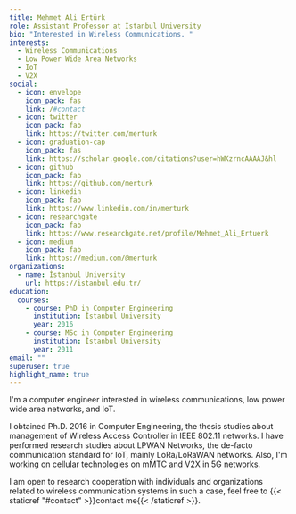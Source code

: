 ```yaml
---
title: Mehmet Ali Ertürk
role: Assistant Professor at İstanbul University
bio: "Interested in Wireless Communications. "
interests:
  - Wireless Communications
  - Low Power Wide Area Networks
  - IoT
  - V2X
social:
  - icon: envelope
    icon_pack: fas
    link: /#contact
  - icon: twitter
    icon_pack: fab
    link: https://twitter.com/merturk
  - icon: graduation-cap
    icon_pack: fas
    link: https://scholar.google.com/citations?user=hWKzrncAAAAJ&hl
  - icon: github
    icon_pack: fab
    link: https://github.com/merturk
  - icon: linkedin
    icon_pack: fab
    link: https://www.linkedin.com/in/merturk
  - icon: researchgate
    icon_pack: fab
    link: https://www.researchgate.net/profile/Mehmet_Ali_Ertuerk
  - icon: medium
    icon_pack: fab
    link: https://medium.com/@merturk
organizations:
  - name: İstanbul University
    url: https://istanbul.edu.tr/
education:
  courses:
    - course: PhD in Computer Engineering
      institution: İstanbul University
      year: 2016
    - course: MSc in Computer Engineering
      institution: İstanbul University
      year: 2011
email: ""
superuser: true
highlight_name: true
---
```


I'm a computer engineer interested in wireless communications, low power wide area networks, and IoT.

I obtained Ph.D. 2016 in Computer Engineering, the thesis studies about management of Wireless Access Controller in IEEE 802.11 networks. I have performed research studies about  LPWAN Networks, the de-facto communication standard for IoT, mainly LoRa/LoRaWAN networks. Also, I'm working on cellular technologies on mMTC and V2X in 5G networks.  

I am open to research cooperation with individuals and organizations related to wireless communication systems
 in such a case, feel free to   {{< staticref "#contact" >}}contact me{{< /staticref >}}.  

